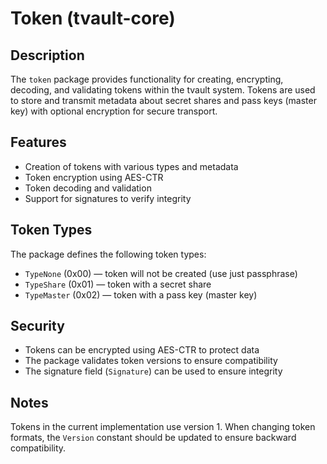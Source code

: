 # Token (tvault-core)

## Description

The `token` package provides functionality for creating, encrypting, decoding, and validating tokens within the tvault system.
Tokens are used to store and transmit metadata about secret shares and pass keys (master key) with optional encryption for secure transport.

## Features

- Creation of tokens with various types and metadata
- Token encryption using AES-CTR
- Token decoding and validation
- Support for signatures to verify integrity

## Token Types

The package defines the following token types:

- `TypeNone` (0x00) — token will not be created (use just passphrase)
- `TypeShare` (0x01) — token with a secret share
- `TypeMaster` (0x02) — token with a pass key (master key)

## Security

- Tokens can be encrypted using AES-CTR to protect data
- The package validates token versions to ensure compatibility
- The signature field (`Signature`) can be used to ensure integrity

## Notes

Tokens in the current implementation use version 1. 
When changing token formats, the `Version` constant should be updated to ensure backward compatibility.
